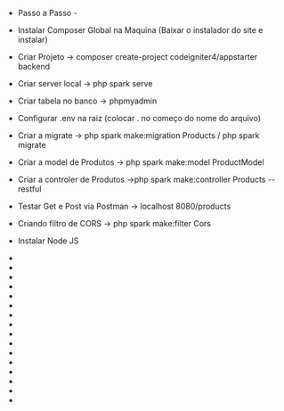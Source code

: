 - Passo a Passo -


- Instalar Composer Global na Maquina (Baixar o instalador do site e instalar)
- Criar Projeto -> composer create-project codeigniter4/appstarter backend
- Criar server local -> php spark serve
- Criar tabela no banco -> phpmyadmin
- Configurar .env na raiz (colocar . no começo do nome do arquivo)
- Criar a migrate -> php spark make:migration Products /  php spark migrate
- Criar a model de Produtos -> php spark make:model ProductModel
- Criar a controler de Produtos ->php spark make:controller Products --restful
- Testar Get e Post via Postman -> localhost 8080/products
- Criando filtro de CORS -> php spark make:filter Cors
- Instalar Node JS
- 
- 
- 
- 
- 
- 
- 
- 
- 
- 
- 
- 
- 
- 
- 
- 